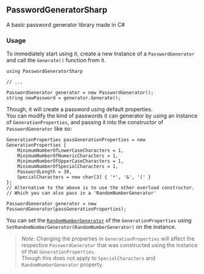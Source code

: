 ## PasswordGeneratorSharp
A basic password generator library made in C#

### Usage

To immediately start using it, create a new Instance of a `PasswordGenerator` and call the `Generate()` function from it.

```
using PasswordGeneratorSharp

// ...

PasswordGenerator generator = new PasswordGenerator();
string newPassword = generator.Generate();
```

Though, it will create a password using default properties.<br>
You can modify the kind of passwords it can generator by using an instance of `GenerationProperties`, and passing it into the constructor of `PasswordGenerator` like so:

```
GenerationProperties passGenerationProperties = new GenerationProperties {
    MinimumNumberOfLowerCaseCharacters = 1,
    MinimumNumberOfNumericCharacters = 1,
    MinimumNumberOfUpperCaseCharacters = 1,
    MinimumNumberOfSpecialCharacters = 1,
    PasswordLength = 30,
    SpecialCharacters = new char[3] { '*', '&', '(' }
};
// Alternative to the above is to use the other overload constructor.
// Which you can also pass in a 'RandomNumberGenerator'

PasswordGenerator generator = new PasswordGenerator(passGenerationProperties);
```

You can set the [`RandomNumberGenerator`](https://docs.microsoft.com/en-us/dotnet/api/system.security.cryptography.randomnumbergenerator?view=netframework-4.8) of the `GenerationProperties` using `SetRandomNumberGenerator(RandomNumberGenerator)` on the instance.

>*Note*: Changing the properties in `GenerationProperties` will affect the respective `PasswordGenerator` that was constructed using the instance of that `GenerationProperties`.<br>Though this does not apply to `SpecialCharacters` and `RandomNumberGenerator` property.
